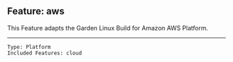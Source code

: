 ## Feature: aws

<website-feature> This Feature adapts the Garden Linux Build for Amazon AWS Platform. </website-feature>

---

	Type: Platform
	Included Features: cloud

#
